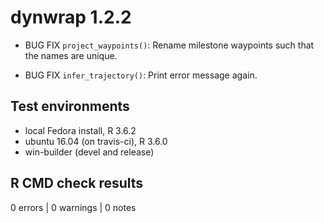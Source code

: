 # dynwrap 1.2.2

* BUG FIX `project_waypoints()`: Rename milestone waypoints such that the names are unique.

* BUG FIX `infer_trajectory()`: Print error message again.

## Test environments
* local Fedora install, R 3.6.2
* ubuntu 16.04 (on travis-ci), R 3.6.0
* win-builder (devel and release)

## R CMD check results

0 errors | 0 warnings | 0 notes

